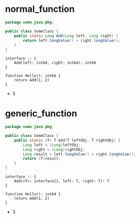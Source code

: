 # normal_function

```java
package some.java.pkg;

public class SomeClass {
    public static Long Add(Long left, Long right) {
        return left.longValue() + right.longValue();
    }
}
```

```dexscript
interface :: {
    Add(left: int64, right: int64): int64
}
```


```dexscript
function Hello(): int64 {
    return Add(1, 2)
}
```

* 3

# generic_function

```java
package some.java.pkg;

public class SomeClass {
    public static <T> T Add(T leftObj, T rightObj) {
        Long left = (Long)leftObj;
        Long right = (Long)rightObj;
        Long result = left.longValue() + right.longValue();
        return (T)result;
    }
}
```

```dexscript
interface :: {
    Add(<T>: interface{}, left: T, right: T): T
}
```


```dexscript
function Hello(): int64 {
    return Add(1, 2)
}
```

* 3


